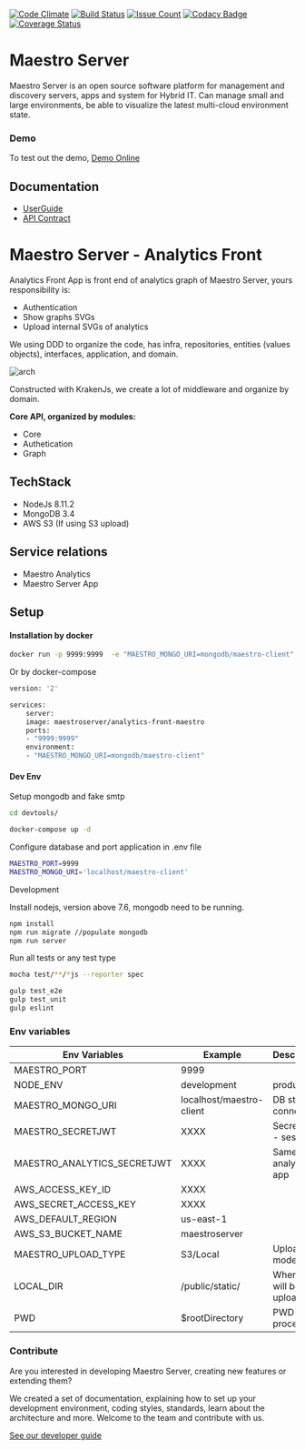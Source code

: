 [![Code Climate](https://codeclimate.com/github/maestro-server/analytics-front/badges/gpa.svg)](https://codeclimate.com/github/maestro-server/analytics-front) [![Build Status](https://travis-ci.org/maestro-server/analytics-front.svg?branch=master)](https://travis-ci.org/maestro-server/analytics-front) [![Issue Count](https://codeclimate.com/github/maestro-server/analytics-front/badges/issue_count.svg)](https://codeclimate.com/github/maestro-server/analytics-front)
[![Codacy Badge](https://api.codacy.com/project/badge/Grade/12101716a7a64a07a38c8dd0ea645606)](https://www.codacy.com/app/maestro/analytics-front?utm_source=github.com&amp;utm_medium=referral&amp;utm_content=maestro-server/analytics-front&amp;utm_campaign=Badge_Grade)
[![Coverage Status](https://coveralls.io/repos/github/maestro-server/analytics-front/badge.svg?branch=master)](https://coveralls.io/github/maestro-server/analytics-front?branch=master)

# Maestro Server #

Maestro Server is an open source software platform for management and discovery servers, apps and system for Hybrid IT. Can manage small and large environments, be able to visualize the latest multi-cloud environment state.

### Demo ###
To test out the demo, [Demo Online](http://demo.maestroserver.io "Demo Online")

## Documentation ##
* [UserGuide](http://docs.maestroserver.io/en/latest/userguide/cloud_inventory/inventory.html "User Guide")
* [API Contract](https://maestro-server.github.io/analytics-front/docs/inventory/index.html "API Contract")

# Maestro Server - Analytics Front #

Analytics Front App is front end of analytics graph of Maestro Server, yours responsibility is:

 - Authentication
 - Show graphs SVGs
 - Upload internal SVGs of analytics

We using DDD to organize the code, has infra, repositories, entities (values objects), interfaces, application, and domain.

![arch](http://docs.maestroserver.io/en/latest/_images/fluxo_data.png)

Constructed with KrakenJs, we create a lot of middleware and organize by domain.

**Core API, organized by modules:**

* Core
* Authetication
* Graph

## TechStack ##

* NodeJs 8.11.2
* MongoDB 3.4
* AWS S3 (If using S3 upload)

## Service relations ##
* Maestro Analytics
* Maestro Server App

## Setup ##

#### Installation by docker ####

```bash
docker run -p 9999:9999  -e "MAESTRO_MONGO_URI=mongodb/maestro-client" maestroserver/analytics-front-maestro
```
Or by docker-compose

```bash
version: '2'

services:
    server:
    image: maestroserver/analytics-front-maestro
    ports:
    - "9999:9999"
    environment:
    - "MAESTRO_MONGO_URI=mongodb/maestro-client"
```

#### Dev Env ####

Setup mongodb and fake smtp

```bash
cd devtools/

docker-compose up -d
```

Configure database and port application in .env file

```bash
MAESTRO_PORT=9999
MAESTRO_MONGO_URI='localhost/maestro-client'
```

Development

Install nodejs, version above 7.6, mongodb need to be running.

```bash
npm install
npm run migrate //populate mongodb
npm run server
```

Run all tests or any test type

```bash
mocha test/**/*js --reporter spec

gulp test_e2e
gulp test_unit
gulp eslint
```


### Env variables ###

| Env Variables                | Example                  | Description                   |
|------------------------------|--------------------------|-------------------------------|
| MAESTRO_PORT                 | 9999                     |                               |
| NODE_ENV                     | development|production   |                               |
| MAESTRO_MONGO_URI            | localhost/maestro-client |  DB string connection         |
| MAESTRO_SECRETJWT            | XXXX                     |  Secret key - session         |
| MAESTRO_ANALYTICS_SECRETJWT  | XXXX                     |  Same analytics app           |
| AWS_ACCESS_KEY_ID            | XXXX                     |                               |
| AWS_SECRET_ACCESS_KEY        | XXXX                     |                               |
| AWS_DEFAULT_REGION           | us-east-1                |                               |
| AWS_S3_BUCKET_NAME           | maestroserver            |                               |
| MAESTRO_UPLOAD_TYPE          | S3/Local                 |  Upload mode                  |
| LOCAL_DIR                    | /public/static/          |  Where files will be uploaded |
| PWD                          | $rootDirectory           |  PWD process                  |

### Contribute ###

Are you interested in developing Maestro Server, creating new features or extending them?

We created a set of documentation, explaining how to set up your development environment, coding styles, standards, learn about the architecture and more. Welcome to the team and contribute with us.

[See our developer guide](http://docs.maestroserver.io/en/latest/contrib.html)
